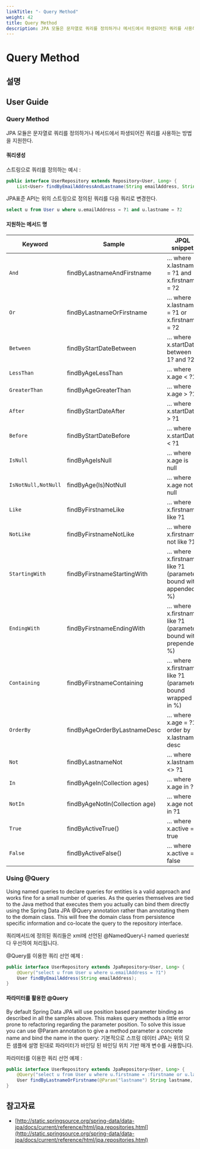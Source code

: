 ```yaml
---
linkTitle: "- Query Method"
weight: 42
title: Query Method
description: JPA 모듈은 문자열로 쿼리를 정의하거나 메서드에서 파생되어진 쿼리를 사용하는 방법을 지원한다.
---
```

# Query Method

## 설명

## User Guide
### Query Method
JPA 모듈은 문자열로 쿼리를 정의하거나 메서드에서 파생되어진 쿼리를 사용하는 방법을 지원한다.

#### 쿼리생성
스트링으로 쿼리를 정의하는 예시 :

```java
public interface UserRepository extends Repository<User, Long> {
    List<User> findByEmailAddressAndLastname(String emailAddress, String lastname);
```

JPA표준 API는 위의 스트링으로 정의된 쿼리를 다음 쿼리로 변경한다.

```sql
select u from User u where u.emailAddress = ?1 and u.lastname = ?2
```

#### 지원하는 메서드 명
| Keyword             | Sample                              | JPQL snippet                                                   |
| ------------------- | ----------------------------------- | -------------------------------------------------------------- |
| `And`               | findByLastnameAndFirstname          | … where x.lastname = ?1 and x.firstname = ?2                   |
| `Or`                | findByLastnameOrFirstname           | … where x.lastname = ?1 or x.firstname = ?2                    |
| `Between`           | findByStartDateBetween              | … where x.startDate between 1? and ?2                          |
| `LessThan`          | findByAgeLessThan                   | … where x.age < ?1                                             |
| `GreaterThan`       | findByAgeGreaterThan                | … where x.age > ?1                                             |
| `After`             | findByStartDateAfter                | … where x.startDate > ?1                                       |
| `Before`            | findByStartDateBefore               | … where x.startDate < ?1                                       |
| `IsNull`            | findByAgeIsNull                     | … where x.age is null                                          |
| `IsNotNull,NotNull` | findByAge(Is)NotNull                | … where x.age not null                                         |
| `Like`              | findByFirstnameLike                 | … where x.firstname like ?1                                    |
| `NotLike`           | findByFirstnameNotLike              | … where x.firstname not like ?1                                |
| `StartingWith`      | findByFirstnameStartingWith         | … where x.firstname like ?1 (parameter bound with appended %)  |
| `EndingWith`        | findByFirstnameEndingWith           | … where x.firstname like ?1 (parameter bound with prepended %) |
| `Containing`        | findByFirstnameContaining           | … where x.firstname like ?1 (parameter bound wrapped in %)     |
| `OrderBy`           | findByAgeOrderByLastnameDesc        | … where x.age = ?1 order by x.lastname desc                    |
| `Not`               | findByLastnameNot                   | … where x.lastname <> ?1                                       |
| `In`                | findByAgeIn(Collection<Age> ages)   | … where x.age in ?1                                            |
| `NotIn`             | findByAgeNotIn(Collection<Age> age) | … where x.age not in ?1                                        |
| `True`              | findByActiveTrue()                  | … where x.active = true                                        |
| `False`             | findByActiveFalse()                 | … where x.active = false                                       |

### Using @Query
Using named queries to declare queries for entities is a valid approach and works fine for a small number of queries. As the queries themselves are tied to the Java method that executes them you actually can bind them directly using the Spring Data JPA @Query annotation rather than annotating them to the domain class. This will free the domain class from persistence specific information and co-locate the query to the repository interface.

쿼리메서드에 정의된 쿼리들은 xml에 선언된 @NamedQuery나 named queries보다 우선하여 처리됩니다.

@Query를 이용한 쿼리 선언 예제 :

```java
public interface UserRepository extends JpaRepository<User, Long> {
    @Query("select u from User u where u.emailAddress = ?1")
    User findByEmailAddress(String emailAddress);
}
```

#### 파라미터를 활용한 @Query
By default Spring Data JPA will use position based parameter binding as described in all the samples above. This makes query methods a little error prone to refactoring regarding the parameter position. To solve this issue you can use @Param annotation to give a method parameter a concrete name and bind the name in the query: 기본적으로 스프링 데이터 JPA는 위의 모든 샘플에 설명 된대로 파라미터가 바인딩 된 바인딩 위치 기반 매개 변수를 사용합니다.

파라미터를 이용한 쿼리 선언 예제 :

```java
public interface UserRepository extends JpaRepository<User, Long> {
    @Query("select u from User u where u.firstname = :firstname or u.lastname = :lastname")
    User findByLastnameOrFirstname(@Param("lastname") String lastname, @Param("firstname") String firstname);
}
```

## 참고자료
- [http://static.springsource.org/spring-data/data-jpa/docs/current/reference/html/jpa.repositories.html](http://static.springsource.org/spring-data/data-jpa/docs/current/reference/html/jpa.repositories.html)